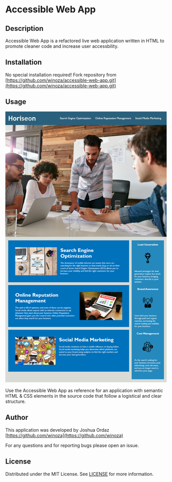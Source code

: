 # Accessible Web App

## Description

Accessible Web App is a refactored live web application written in HTML to promote cleaner code and increase user accessbility.

## Installation

No special installation required! Fork repository from [https://github.com/winoza/accessible-web-app.git](https://github.com/winoza/accessible-web-app.git)

## Usage

![](assets\images\01-html-css-git-homework-demo.png)

Use the Accessible Web App as reference for an application with semantic HTML & CSS elements in the source code that follow a logistical and clear structure.


## Author

This application was developed by Joshua Ordaz [https://github.com/winoza](https://github.com/winoza)

For any questions and for reporting bugs please open an issue.

## License

Distributed under the MIT License. See [LICENSE](https://choosealicense.com/licenses/mit/) for more information.

